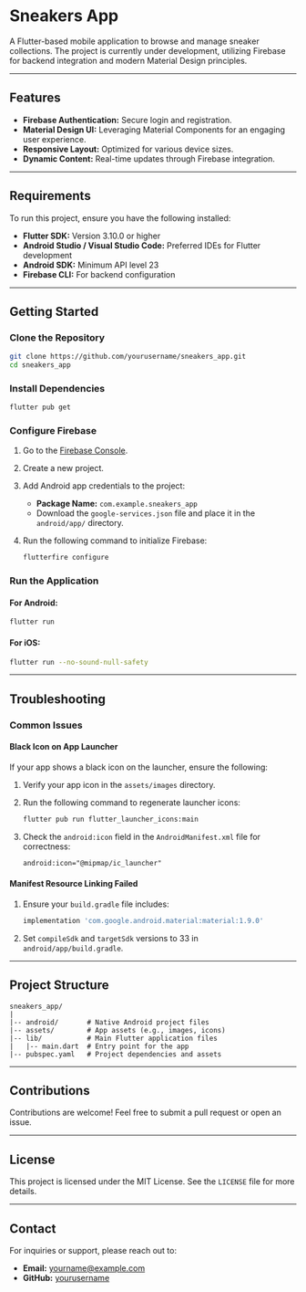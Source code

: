 # Sneakers App

A Flutter-based mobile application to browse and manage sneaker collections. The project is currently under development, utilizing Firebase for backend integration and modern Material Design principles.

---

## Features

- **Firebase Authentication:** Secure login and registration.
- **Material Design UI:** Leveraging Material Components for an engaging user experience.
- **Responsive Layout:** Optimized for various device sizes.
- **Dynamic Content:** Real-time updates through Firebase integration.

---

## Requirements

To run this project, ensure you have the following installed:

- **Flutter SDK:** Version 3.10.0 or higher
- **Android Studio / Visual Studio Code:** Preferred IDEs for Flutter development
- **Android SDK:** Minimum API level 23
- **Firebase CLI:** For backend configuration

---

## Getting Started

### Clone the Repository

```bash
git clone https://github.com/yourusername/sneakers_app.git
cd sneakers_app
```

### Install Dependencies

```bash
flutter pub get
```

### Configure Firebase

1. Go to the [Firebase Console](https://console.firebase.google.com/).
2. Create a new project.
3. Add Android app credentials to the project:
   - **Package Name:** `com.example.sneakers_app`
   - Download the `google-services.json` file and place it in the `android/app/` directory.
4. Run the following command to initialize Firebase:

   ```bash
   flutterfire configure
   ```

### Run the Application

#### For Android:
```bash
flutter run
```

#### For iOS:
```bash
flutter run --no-sound-null-safety
```

---

## Troubleshooting

### Common Issues

#### Black Icon on App Launcher
If your app shows a black icon on the launcher, ensure the following:
1. Verify your app icon in the `assets/images` directory.
2. Run the following command to regenerate launcher icons:

   ```bash
   flutter pub run flutter_launcher_icons:main
   ```
3. Check the `android:icon` field in the `AndroidManifest.xml` file for correctness:

   ```xml
   android:icon="@mipmap/ic_launcher"
   ```

#### Manifest Resource Linking Failed
1. Ensure your `build.gradle` file includes:
   ```gradle
   implementation 'com.google.android.material:material:1.9.0'
   ```
2. Set `compileSdk` and `targetSdk` versions to 33 in `android/app/build.gradle`.

---

## Project Structure

```plaintext
sneakers_app/
|
|-- android/       # Native Android project files
|-- assets/        # App assets (e.g., images, icons)
|-- lib/           # Main Flutter application files
|   |-- main.dart  # Entry point for the app
|-- pubspec.yaml   # Project dependencies and assets
```

---

## Contributions

Contributions are welcome! Feel free to submit a pull request or open an issue.

---

## License

This project is licensed under the MIT License. See the `LICENSE` file for more details.

---

## Contact

For inquiries or support, please reach out to:

- **Email:** yourname@example.com
- **GitHub:** [yourusername](https://github.com/yourusername)

